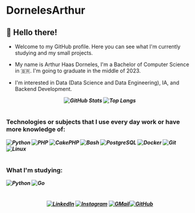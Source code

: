 # DornelesArthur

## 👋 Hello there!

- Welcome to my GitHub profile. Here you can see what I'm currently studying and my small projects.

- My name is Arthur Haas Dorneles, I'm a Bachelor of Computer Science in 🇧🇷. I'm going to graduate in the middle of 2023.

- I'm interested in Data (Data Science and Data Engineering), IA, and Backend Development.

***<p style="text-align: center;">![GitHub Stats](https://github-readme-stats.vercel.app/api?username=DornelesArthur&theme=tokyonight&show_icons=true&hide_title=true)
![Top Langs](https://github-readme-stats-git-masterrstaa-rickstaa.vercel.app/api/top-langs/?username=DornelesArthur&layout=compact&theme=tokyonight&langs_count=8)</p>***

#

### Technologies or subjects that I use every day work or have more knowledge of:

***<p style="text-align: left;">![Python](https://img.shields.io/badge/Python-000?style=for-the-badge&logo=python) ![PHP](https://img.shields.io/badge/PHP-000?style=for-the-badge&logo=php) ![CakePHP](https://img.shields.io/badge/CakePHP-000?style=for-the-badge&logo=cakephp) ![Bash](https://img.shields.io/badge/Bash-000?style=for-the-badge&logo=gnubash) ![PostgreSQL](https://img.shields.io/badge/PostgreSQL-000?style=for-the-badge&logo=postgresql) ![Docker](https://img.shields.io/badge/Docker-000?style=for-the-badge&logo=docker) ![Git](https://img.shields.io/badge/Git-000?style=for-the-badge&logo=git) ![Linux](https://img.shields.io/badge/Linux-000?style=for-the-badge&logo=linux)</p>***

#
          
### What I'm studying:

***<p style="text-align: left;">![Python](https://img.shields.io/badge/Python-000?style=for-the-badge&logo=python) ![Go](https://img.shields.io/badge/GO-000?style=for-the-badge&logo=go) </p>***

#
***<p style="text-align: center;">[![LinkedIn](https://img.shields.io/badge/LinkedIn-000?style=for-the-badge&logo=linkedin&logoColor=0E76A8)](https://www.linkedin.com/in/arthur-haas-dorneles/) [![Instagram](https://img.shields.io/badge/Instagram-000?style=for-the-badge&logo=instagram)](https://www.instagram.com/arthurhdorneles/) [![GMail](https://img.shields.io/badge/Email-000?style=for-the-badge&logo=gmail)](mailto:arthhdorneles@gmail.com)[![GitHub](https://img.shields.io/badge/GitHub-000?style=for-the-badge&logo=github)](https://github.com/DornelesArthur)</p>***

